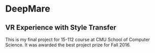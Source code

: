 # DeepMare
## VR Experience with Style Transfer <br>
This is my final project for 15-112 course at CMU School of Computer Science. It was awarded the best project prize for Fall 2016. 

